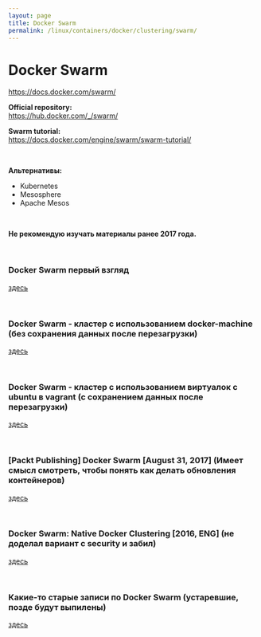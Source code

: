 ```yaml
---
layout: page
title: Docker Swarm
permalink: /linux/containers/docker/clustering/swarm/
---
```


# Docker Swarm

https://docs.docker.com/swarm/


**Official repository:**  
https://hub.docker.com/_/swarm/


**Swarm tutorial:**  
https://docs.docker.com/engine/swarm/swarm-tutorial/

<br/>

**Альтернативы:**

- Kubernetes
- Mesosphere
- Apache Mesos

<br/>

**Не рекомендую изучать материалы ранее 2017 года.**


<br/>

### Docker Swarm первый взгляд

[здесь](/linux/containers/docker/clustering/swarm/first-look/)



<br/>

### Docker Swarm - кластер с использованием docker-machine (без сохранения данных после перезагрузки)

[здесь](/linux/containers/docker/clustering/swarm/by-docker-machine/)


<br/>

### Docker Swarm - кластер с использованием виртуалок с ubuntu в vagrant (с сохранением данных после перезагрузки)

[здесь](/linux/containers/docker/clustering/swarm/by-docker-machine/)


<br/>

### [Packt Publishing] Docker Swarm [August 31, 2017] (Имеет смысл смотреть, чтобы понять как делать обновления контейнеров)

[здесь](/linux/containers/docker/clustering/swarm/packt-publishing-docker-swarm/)


<br/>

### Docker Swarm: Native Docker Clustering [2016, ENG] (не доделал вариант с security и забил)

[здесь](/linux/containers/docker/clustering/swarm/packt-publishing-docker-swarm/)

<br/>

### Какие-то старые записи по Docker Swarm (устаревшие, позде будут выпилены)

[здесь](/linux/containers/docker/clustering/swarm/old/)
